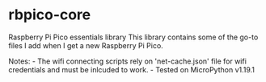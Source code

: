 # rbpico-core
Raspberry Pi Pico essentials library
This library contains some of the go-to files I add when I get a new Raspberry Pi Pico.

Notes: 
    - The wifi connecting scripts rely on 'net-cache.json' file for wifi credentials and must be inlcuded to work.
    - Tested on MicroPython v1.19.1
